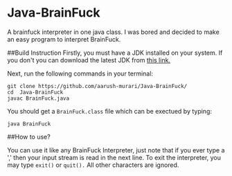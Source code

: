 # Java-BrainFuck
A brainfuck interpreter in one java class. I was bored and decided to make an easy program to interpret BrainFuck.

##Build Instruction
Firstly, you must have a JDK installed on your system. If you don't you can download the latest JDK from [this link.](https://www.oracle.com/java/technologies/downloads/)

Next, run the following commands in your terminal:
```console
git clone https://github.com/aarush-murari/Java-BrainFuck/
cd  Java-BrainFuck
javac BrainFuck.java
```
You should get a `BrainFuck.class` file which can be exectued by typing:
```
java BrainFuck
```

##How to use?

You can use it like any BrainFuck Interpreter, just note that if you ever type a ',' then your input stream is read in the next line. To exit the interpreter, you may type `exit()` or `quit().` All other characters are ignored.

